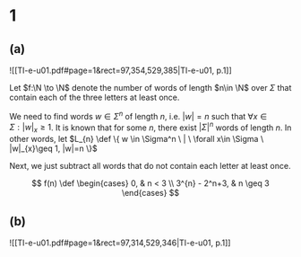 # 1

## (a)
![[TI-e-u01.pdf#page=1&rect=97,354,529,385|TI-e-u01, p.1]]

Let $f:\N \to \N$ denote the number of words of length $n\in \N$ over $\Sigma$ that contain each of the three letters at least once.

We need to find words $w\in \Sigma^n$ of length $n$, i.e. $|w|=n$ such that $\forall x \in \Sigma : |w|_x \geq 1$. It is known that for some $n$, there exist $|\Sigma|^n$ words of length $n$. In other words, let $L_{n} \def \{ w \in \Sigma^n \ | \ \forall x\in \Sigma \ |w|_{x}\geq 1, |w|=n \}$ 


Next, we just subtract all words that do not contain each letter at least once.

$$
f(n) \def \begin{cases}
0, & n < 3 \\
3^{n} - 2^n+3, & n \geq 3
\end{cases}
$$



## (b)
![[TI-e-u01.pdf#page=1&rect=97,314,529,346|TI-e-u01, p.1]]
